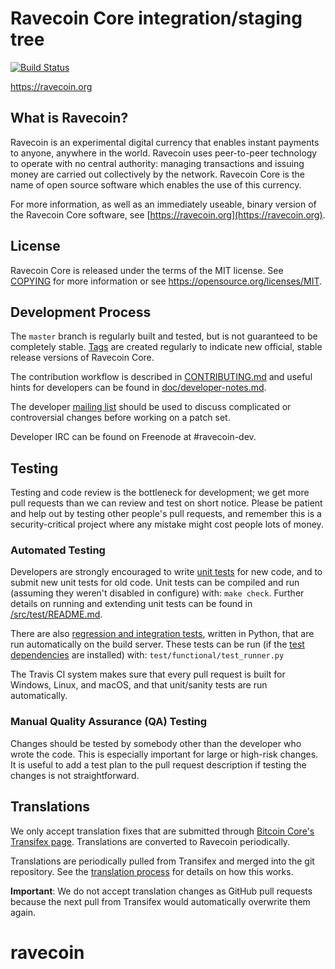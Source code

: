 Ravecoin Core integration/staging tree
=====================================

[![Build Status](https://travis-ci.org/ravecoin-project/ravecoin.svg?branch=master)](https://travis-ci.org/ravecoin-project/ravecoin)

https://ravecoin.org

What is Ravecoin?
----------------

Ravecoin is an experimental digital currency that enables instant payments to
anyone, anywhere in the world. Ravecoin uses peer-to-peer technology to operate
with no central authority: managing transactions and issuing money are carried
out collectively by the network. Ravecoin Core is the name of open source
software which enables the use of this currency.

For more information, as well as an immediately useable, binary version of
the Ravecoin Core software, see [https://ravecoin.org](https://ravecoin.org).

License
-------

Ravecoin Core is released under the terms of the MIT license. See [COPYING](COPYING) for more
information or see https://opensource.org/licenses/MIT.

Development Process
-------------------

The `master` branch is regularly built and tested, but is not guaranteed to be
completely stable. [Tags](https://github.com/ravecoin-project/ravecoin/tags) are created
regularly to indicate new official, stable release versions of Ravecoin Core.

The contribution workflow is described in [CONTRIBUTING.md](CONTRIBUTING.md)
and useful hints for developers can be found in [doc/developer-notes.md](doc/developer-notes.md).

The developer [mailing list](https://groups.google.com/forum/#!forum/ravecoin-dev)
should be used to discuss complicated or controversial changes before working
on a patch set.

Developer IRC can be found on Freenode at #ravecoin-dev.

Testing
-------

Testing and code review is the bottleneck for development; we get more pull
requests than we can review and test on short notice. Please be patient and help out by testing
other people's pull requests, and remember this is a security-critical project where any mistake might cost people
lots of money.

### Automated Testing

Developers are strongly encouraged to write [unit tests](src/test/README.md) for new code, and to
submit new unit tests for old code. Unit tests can be compiled and run
(assuming they weren't disabled in configure) with: `make check`. Further details on running
and extending unit tests can be found in [/src/test/README.md](/src/test/README.md).

There are also [regression and integration tests](/test), written
in Python, that are run automatically on the build server.
These tests can be run (if the [test dependencies](/test) are installed) with: `test/functional/test_runner.py`

The Travis CI system makes sure that every pull request is built for Windows, Linux, and macOS, and that unit/sanity tests are run automatically.

### Manual Quality Assurance (QA) Testing

Changes should be tested by somebody other than the developer who wrote the
code. This is especially important for large or high-risk changes. It is useful
to add a test plan to the pull request description if testing the changes is
not straightforward.

Translations
------------

We only accept translation fixes that are submitted through [Bitcoin Core's Transifex page](https://www.transifex.com/projects/p/bitcoin/).
Translations are converted to Ravecoin periodically.

Translations are periodically pulled from Transifex and merged into the git repository. See the
[translation process](doc/translation_process.md) for details on how this works.

**Important**: We do not accept translation changes as GitHub pull requests because the next
pull from Transifex would automatically overwrite them again.
# ravecoin
